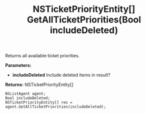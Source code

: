﻿---
uid: crmscript_ref_NSListAgent_GetAllTicketPriorities
title: NSTicketPriorityEntity[] GetAllTicketPriorities(Bool includeDeleted)
intellisense: NSListAgent.GetAllTicketPriorities
keywords: NSListAgent, GetAllTicketPriorities
so.topic: reference
---

Returns all available ticket priorities.

**Parameters:**
 - **includeDeleted** Include deleted items in result?

**Returns:** NSTicketPriorityEntity[]

```crmscript
NSListAgent agent;
Bool includeDeleted;
NSTicketPriorityEntity[] res = agent.GetAllTicketPriorities(includeDeleted);
```

